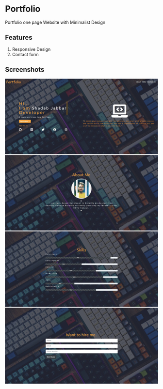 # Portfolio
Portfolio one page Website with Minimalist Design
## Features
1. Responsive Design
2. Contact form
## Screenshots
![Landing Page](Screenshots/Landing.jpg)
![About Section](Screenshots/about_me.jpg)
![Skills Section](Screenshots/skills.jpg)
![Contact Us](Screenshots/contact_us.jpg)
